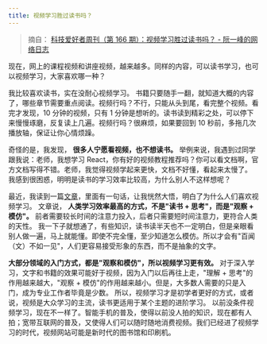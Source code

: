 ```yaml
---
title: 视频学习胜过读书吗？
---
```


> 摘自： [科技爱好者周刊（第 166 期）：视频学习胜过读书吗？ - 阮一峰的网络日志](https://www.ruanyifeng.com/blog/2021/07/weekly-issue-166.html)

现在，网上的课程视频和讲座视频，越来越多。同样的内容，可以读书学习，也可以视频学习，大家喜欢哪一种？

我比较喜欢读书，实在没耐心视频学习。
书籍只要随手一翻，就知道大概的内容了，哪些章节需要重点阅读。视频行吗？不行，只能从头到尾，看完整个视频。看完才发现，10 分钟的视频，只有 1 分钟是想听的。读书读到精彩之处，可以停下来慢慢琢磨，反复读上几遍。视频行吗？很麻烦，如果要回到 10 秒前，多拖几次播放轴，保证让你心情烦躁。

奇怪的是，我发现， **很多人宁愿看视频，也不想读书。**
举例来说，我遇到过同学跟我说：老师，我想学习 React，你有好的视频教程推荐吗？你可以看文档啊，官方文档写得不错。老师，我觉得视频学起来更快，文档不好懂，看起来太慢了。
我感到很困惑，明明是读书的学习效率比较高，为什么别人不这样想呢？

最近，我读到一篇[文章](https://samoburja.com/the-youtube-revolution-in-knowledge-transfer/)，里面有一句话，让我恍然大悟，明白了为什么人们喜欢视频学习。
文章说， **人类学习效率最高的方式，不是"读书 + 思考"，而是"观察 + 模仿"。** 前者需要较长时间的注意力投入，后者只需要短时间注意力，更符合人类的天性。
我一下子就想通了，有些知识，读书读半天也不一定明白，但是亲眼看别人做一遍，马上就能懂。即使不完全懂，至少知道怎么模仿。所以才会有"百闻（文）不如一见"，人们更容易接受形象的东西，而不是抽象的文字。

**大部分领域的入门方式，都是"观察和模仿"，所以视频学习更有效。** 对于深入学习，文字和书籍的效果可能好于视频，因为入门以后再往上走，"理解 + 思考"的作用越来越大，"观察 + 模仿"的作用越来越小。但是，大多数人需要的只是入门，成为专业工作者毕竟是少数。
所以，视频学习才是初学者更好的方式，或者说，视频是大众学习的主流，读书更适用于某个主题的进阶学习。
以前没条件视频学习，现在不一样了。智能手机的普及，使得以前没人拍的知识，现在都有人拍；宽带互联网的普及，又使得人们可以随时随地消费视频。我们已经进了视频学习的时代，视频网站可能是新时代的图书馆和印刷机。
